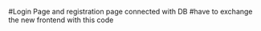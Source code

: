 #Login Page and registration page connected with DB
#have to exchange the new frontend with this code
